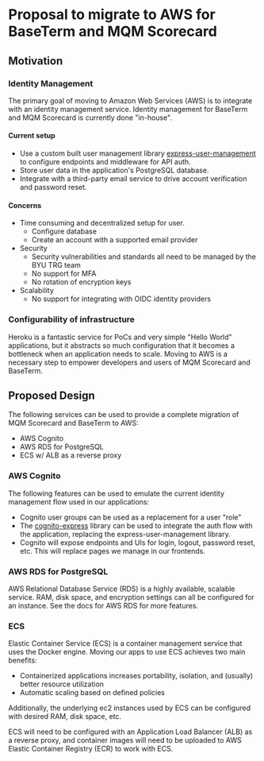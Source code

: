 # Proposal to migrate to AWS for BaseTerm and MQM Scorecard

## Motivation

### Identity Management

The primary goal of moving to Amazon Web Services (AWS) is to integrate with an identity management service. Identity management for BaseTerm and MQM Scorecard is currently done "in-house".

#### Current setup 

- Use a custom built user management library [express-user-management](https://github.com/BYU-TRG-Team/express-user-management) to configure endpoints and middleware for API auth.
- Store user data in the application's PostgreSQL database.
- Integrate with a third-party email service to drive account verification and password reset.

#### Concerns 

- Time consuming and decentralized setup for user.
    - Configure database
    - Create an account with a supported email provider
- Security 
    - Security vulnerabilities and standards all need to be managed by the BYU TRG team
    - No support for MFA
    - No rotation of encryption keys
- Scalability
    - No support for integrating with OIDC identity providers

### Configurability of infrastructure

Heroku is a fantastic service for PoCs and very simple "Hello World" applications, but it abstracts so much configuration that it becomes a bottleneck when an application needs to scale. Moving to AWS is a necessary step to empower developers and users of MQM Scorecard and BaseTerm.



## Proposed Design

The following services can be used to provide a complete migration of MQM Scorecard and BaseTerm to AWS:

- AWS Cognito
- AWS RDS for PostgreSQL
- ECS w/ ALB as a reverse proxy


### AWS Cognito

The following features can be used to emulate the current identity management flow used in our applications:

- Cognito user groups can be used as a replacement for a user "role" 
- The [cognito-express](https://www.npmjs.com/package/cognito-express) library can be used to integrate the auth flow with the application, replacing the express-user-management library.
- Cognito will expose endpoints and UIs for login, logout, password reset, etc. This will replace pages we manage in our frontends. 


### AWS RDS for PostgreSQL

AWS Relational Database Service (RDS) is a highly available, scalable service. RAM, disk space, and encryption settings can all be configured for an instance. See the docs for AWS RDS for more features. 


### ECS

Elastic Container Service (ECS) is a container management service that uses the Docker engine. Moving our apps to use ECS achieves two main benefits: 

- Containerized applications increases portability, isolation, and (usually) better resource utilization
- Automatic scaling based on defined policies

Additionally, the underlying ec2 instances used by ECS can be configured with desired RAM, disk space, etc. 

ECS will need to be configured with an Application Load Balancer (ALB) as a reverse proxy, and container images will need to be uploaded to AWS Elastic Container Registry (ECR) to work with ECS. 
